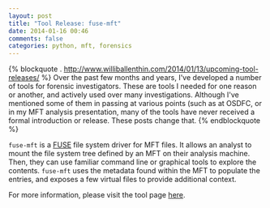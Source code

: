```yaml
---
layout: post
title: "Tool Release: fuse-mft"
date: 2014-01-16 00:46
comments: false 
categories: python, mft, forensics 
---
```


{% blockquote . http://www.williballenthin.com/2014/01/13/upcoming-tool-releases/ %}
Over the past few months and years, I've developed a number of tools
for forensic investigators. These are tools I needed for
one reason or another, and actively used over many investigations.
Although I've mentioned some of them in passing at various points
(such as at OSDFC, or in my MFT analysis presentation, 
many of the tools have never received a formal introduction or release. 
These posts change that.
{% endblockquote %}

`fuse-mft` is a [FUSE](http://fuse.sourceforge.org) file system driver for MFT files. It allows an analyst
to mount the file system tree defined by an MFT on their analysis machine.
Then, they can use familiar command line or graphical tools to explore the
contents. `fuse-mft` uses the metadata found within the MFT to populate the 
entries, and exposes a few virtual files to provide additional context.  

For more information, please visit the tool page 
[here](http://www.williballenthin.com/forensics/mft/fuse_mft/).

